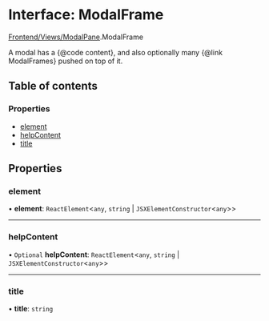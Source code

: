 # Interface: ModalFrame

[Frontend/Views/ModalPane](../modules/Frontend_Views_ModalPane.md).ModalFrame

A modal has a {@code content}, and also optionally many {@link ModalFrames} pushed on top of it.

## Table of contents

### Properties

- [element](Frontend_Views_ModalPane.ModalFrame.md#element)
- [helpContent](Frontend_Views_ModalPane.ModalFrame.md#helpcontent)
- [title](Frontend_Views_ModalPane.ModalFrame.md#title)

## Properties

### element

• **element**: `ReactElement`<`any`, `string` \| `JSXElementConstructor`<`any`\>\>

---

### helpContent

• `Optional` **helpContent**: `ReactElement`<`any`, `string` \| `JSXElementConstructor`<`any`\>\>

---

### title

• **title**: `string`
